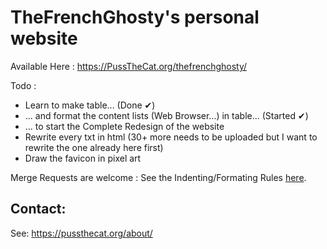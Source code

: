 # TheFrenchGhosty's personal website

Available Here : https://PussTheCat.org/thefrenchghosty/

Todo :
- Learn to make table... (Done ✔)
- ... and format the content lists (Web Browser...) in table... (Started ✔)
- ... to start the Complete Redesign of the website
- Rewrite every txt in html (30+ more needs to be uploaded but I want to rewrite the one already here first)
- Draw the favicon in pixel art

Merge Requests are welcome : See the Indenting/Formating Rules [here](https://github.com/TheFrenchGhosty/thefrenchghosty.xyz/blob/master/CONTRIBUTING.md).


## Contact:

See: https://pussthecat.org/about/

